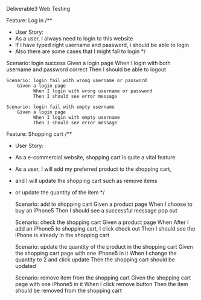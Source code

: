 Deliverable3 Web Testing 

Feature: Log in
/**
 * User Story:
 * As a user, I always need to login to this website
 * If I have typed right username and password, i should be able to login
 * Also there are some cases that I might fail to login
 */

  Scenario: login success
        Given a login page
              When I login with both username and password correct
              Then I should be able to logout

    Scenario: login fail with wrong username or password
        Given a login page
              When I login with wrong username or password
              Then I should see error message

    Scenario: login fail with empty username
        Given a login page
              When I login with empty username
              Then I should see error message


Feature: Shopping cart
/**
 * User Story:
 * As a e-commercial website, shopping cart is quite a vital feature
 * As a user, I will add my preferred product to the shopping cart,
 * and I will update the shopping cart such as remove items
 * or update the quantity of the item
 */

    Scenario: add to shopping cart
        Given a product page
              When I choose to buy an iPhone5
              Then I should see a successful message pop out

    Scenario: check the shopping cart
        Given a product page
              When After I add an iPhone5 to shopping cart, I click check out
              Then I should see the iPhone is already in the shopping cart

    Scenario: update the quantity of the product in the shopping cart
        Given the shopping cart page with one iPhone5 in it
              When I change the quantity to 2 and click update
              Then the shopping cart should be updated

      Scenario: remove item from the shopping cart
        Given the shopping cart page with one iPhone5 in it
              When I click remove button
              Then the item should be removed from the shopping cart


